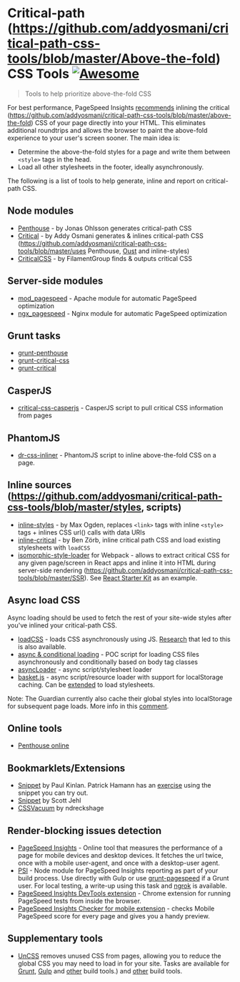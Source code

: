Critical-path (https://github.com/addyosmani/critical-path-css-tools/blob/master/Above-the-fold) CSS Tools [![Awesome](https://github.com/addyosmani/critical-path-css-tools/blob/master/https://cdn.rawgit.com/sindresorhus/awesome/d7305f38d29fed78fa85652e3a63e154dd8e8829/media/badge.svg)](https://github.com/addyosmani/critical-path-css-tools/blob/master/https://github.com/sindresorhus/awesome)
==========================================

> Tools to help prioritize above-the-fold CSS


For best performance, PageSpeed Insights [recommends](https://github.com/addyosmani/critical-path-css-tools/blob/master/https://developers.google.com/speed/docs/insights/PrioritizeVisibleContent) inlining the critical (https://github.com/addyosmani/critical-path-css-tools/blob/master/above-the-fold) CSS of your page directly into your HTML. This eliminates additional roundtrips and allows the browser to paint the above-fold experience to your user's screen sooner. The main idea is:

* Determine the above-the-fold styles for a page and write them between `<style>` tags in the head.
* Load all other stylesheets in the footer, ideally asynchronously.

The following is a list of tools to help generate, inline and report on critical-path CSS.

## Node modules


* [Penthouse](https://github.com/pocketjoso/penthouse) - by Jonas Ohlsson generates critical-path CSS
* [Critical](https://github.com/addyosmani/critical-path-css-tools/blob/master/https://github.com/addyosmani/critical) - by Addy Osmani generates & inlines critical-path CSS (https://github.com/addyosmani/critical-path-css-tools/blob/master/uses Penthouse, [Oust](https://github.com/addyosmani/critical-path-css-tools/blob/master/https://github.com/addyosmani/oust) and inline-styles)
* [CriticalCSS](https://github.com/filamentgroup/criticalcss) - by FilamentGroup finds & outputs critical CSS


## Server-side modules

* [mod_pagespeed](https://github.com/pagespeed/mod_pagespeed) - Apache module for automatic PageSpeed optimization
* [ngx_pagespeed](https://github.com/pagespeed/ngx_pagespeed) - Nginx module for automatic PageSpeed optimization

## Grunt tasks

* [grunt-penthouse](https://github.com/fatso83/grunt-penthouse)
* [grunt-critical-css](https://github.com/filamentgroup/grunt-criticalcss)
* [grunt-critical](https://github.com/bezoerb/grunt-critical)

## CasperJS

* [critical-css-casperjs](https://github.com/ibrennan/critical-css-casperjs) - CasperJS script to pull critical CSS information from pages

## PhantomJS

* [dr-css-inliner](https://github.com/drdk/dr-css-inliner) - PhantomJS script to inline above-the-fold CSS on a page.

## Inline sources (https://github.com/addyosmani/critical-path-css-tools/blob/master/styles, scripts)

* [inline-styles](https://github.com/maxogden/inline-styles) - by Max Ogden, replaces `<link>` tags with inline `<style>` tags + inlines CSS url() calls with data URIs
* [inline-critical](https://github.com/bezoerb/inline-critical) - by Ben Zörb, inline critical path CSS and load existing stylesheets with `loadCSS`
* [isomorphic-style-loader](https://github.com/addyosmani/critical-path-css-tools/blob/master/https://github.com/kriasoft/isomorphic-style-loader/) for Webpack - allows to extract critical CSS for any given page/screen in React apps and inline it into HTML during server-side rendering (https://github.com/addyosmani/critical-path-css-tools/blob/master/SSR). See [React Starter Kit](https://github.com/addyosmani/critical-path-css-tools/blob/master/https://github.com/kriasoft/react-starter-kit) as an example.

## Async load CSS

Async loading should be used to fetch the rest of your site-wide styles after you've inlined your critical-path CSS.

* [loadCSS](https://github.com/filamentgroup/loadCSS) - loads CSS asynchronously using JS. [Research](https://gist.github.com/scottjehl/87176715419617ae6994) that led to this is also available.
* [async & conditional loading](https://gist.github.com/matt-bailey/602b40c77a5d3381ff26) - POC script for loading CSS files asynchronously and conditionally based on body tag classes
* [asyncLoader](https://github.com/n0mad01/asyncLoader) - async script/stylesheet loader
* [basket.js](http://addyosmani.github.io/basket.js/) - async script/resource loader with support for localStorage caching. Can be [extended](https://github.com/andrewwakeling/basket-css-example) to load stylesheets.

Note: The Guardian currently also cache their global styles into localStorage for subsequent page loads. More info in this [comment](https://gist.github.com/scottjehl/87176715419617ae6994).

## Online tools

* [Penthouse online](https://jonassebastianohlsson.com/criticalpathcssgenerator/)

## Bookmarklets/Extensions

* [Snippet](https://gist.github.com/PaulKinlan/6284142) by Paul Kinlan. Patrick Hamann has an [exercise](http://patrickhamann.com/workshops/performance/tasks/2_Critical_Path/2_2.html) using the snippet you can try out.
* [Snippet](https://gist.github.com/scottjehl/b6129da04733e4e0f9a4) by Scott Jehl
* [CSSVacuum](https://github.com/ndreckshage/CSSVacuum) by ndreckshage

## Render-blocking issues detection

* [PageSpeed Insights](https://developers.google.com/speed/pagespeed/insights/) - Online tool that measures the performance of a page for mobile devices and desktop devices. It fetches the url twice, once with a mobile user-agent, and once with a desktop-user agent. 
* [PSI](https://github.com/addyosmani/psi) - Node module for PageSpeed Insights reporting as part of your build process. Use directly with Gulp or use [grunt-pagespeed](https://github.com/jrcryer/grunt-pagespeed) if a Grunt user. For local testing, a write-up using this task and [ngrok](http://www.jamescryer.com/2014/06/12/grunt-pagespeed-and-ngrok-locally-testing/) is available.
* [PageSpeed Insights DevTools extension](https://chrome.google.com/webstore/detail/pagespeed-insights-by-goo/gplegfbjlmmehdoakndmohflojccocli?hl=en) - Chrome extension for running PageSpeed tests from inside the browser.
* [PageSpeed Insights Checker for mobile extension](https://chrome.google.com/webstore/detail/pagespeed-insights-checke/mkjmodmicmpjedhoekkmafdgpocdkbna?hl=en) - checks Mobile PageSpeed score for every page and gives you a handy preview.

## Supplementary tools

* [UnCSS](https://github.com/giakki/uncss) removes unused CSS from pages, allowing you to reduce the global CSS you may need to load in for your site. Tasks are available for [Grunt](https://github.com/addyosmani/grunt-uncss), [Gulp](https://github.com/ben-eb/gulp-uncss) and [other](https://addyosmani.com/blog/removing-unused-css/) build tools.) and [other](https://addyosmani.com/blog/removing-unused-css/) build tools.